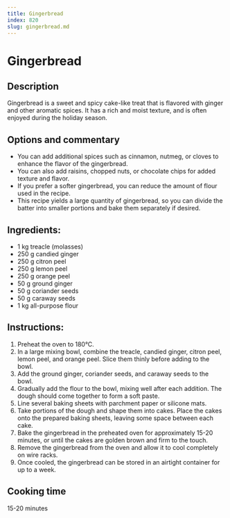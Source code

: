 ```yaml
---
title: Gingerbread
index: 820
slug: gingerbread.md
---
```


# Gingerbread

## Description
Gingerbread is a sweet and spicy cake-like treat that is flavored with ginger and other aromatic spices. It has a rich and moist texture, and is often enjoyed during the holiday season.

## Options and commentary
- You can add additional spices such as cinnamon, nutmeg, or cloves to enhance the flavor of the gingerbread.
- You can also add raisins, chopped nuts, or chocolate chips for added texture and flavor.
- If you prefer a softer gingerbread, you can reduce the amount of flour used in the recipe.
- This recipe yields a large quantity of gingerbread, so you can divide the batter into smaller portions and bake them separately if desired.

## Ingredients:
- 1 kg treacle (molasses)
- 250 g candied ginger
- 250 g citron peel
- 250 g lemon peel
- 250 g orange peel
- 50 g ground ginger
- 50 g coriander seeds
- 50 g caraway seeds
- 1 kg all-purpose flour

## Instructions:
1. Preheat the oven to 180°C.
2. In a large mixing bowl, combine the treacle, candied ginger, citron peel, lemon peel, and orange peel. Slice them thinly before adding to the bowl.
3. Add the ground ginger, coriander seeds, and caraway seeds to the bowl.
4. Gradually add the flour to the bowl, mixing well after each addition. The dough should come together to form a soft paste.
5. Line several baking sheets with parchment paper or silicone mats.
6. Take portions of the dough and shape them into cakes. Place the cakes onto the prepared baking sheets, leaving some space between each cake.
7. Bake the gingerbread in the preheated oven for approximately 15-20 minutes, or until the cakes are golden brown and firm to the touch.
8. Remove the gingerbread from the oven and allow it to cool completely on wire racks.
9. Once cooled, the gingerbread can be stored in an airtight container for up to a week.

## Cooking time
15-20 minutes